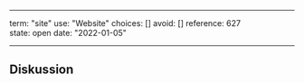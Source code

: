 
---
term:      "site"
use:       "Website"
choices:   []
avoid:     []
reference: 627        
state:     open
date:      "2022-01-05"

---

## Diskussion

